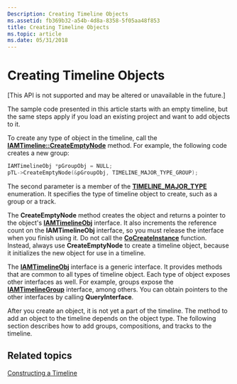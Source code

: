 ```yaml
---
Description: Creating Timeline Objects
ms.assetid: fb369b32-a54b-4d8a-8358-5f05aa48f853
title: Creating Timeline Objects
ms.topic: article
ms.date: 05/31/2018
---
```


# Creating Timeline Objects

\[This API is not supported and may be altered or unavailable in the future.\]

The sample code presented in this article starts with an empty timeline, but the same steps apply if you load an existing project and want to add objects to it.

To create any type of object in the timeline, call the [**IAMTimeline::CreateEmptyNode**](iamtimeline-createemptynode.md) method. For example, the following code creates a new group:


```C++
IAMTimelineObj *pGroupObj = NULL;
pTL->CreateEmptyNode(&pGroupObj, TIMELINE_MAJOR_TYPE_GROUP);
```



The second parameter is a member of the [**TIMELINE\_MAJOR\_TYPE**](timeline-major-type.md) enumeration. It specifies the type of timeline object to create, such as a group or a track.

The **CreateEmptyNode** method creates the object and returns a pointer to the object's [**IAMTimelineObj**](iamtimelineobj.md) interface. It also increments the reference count on the **IAMTimelineObj** interface, so you must release the interface when you finish using it. Do not call the [**CoCreateInstance**](https://msdn.microsoft.com/library/windows/desktop/ms686615) function. Instead, always use **CreateEmptyNode** to create a timeline object, because it initializes the new object for use in a timeline.

The [**IAMTimelineObj**](iamtimelineobj.md) interface is a generic interface. It provides methods that are common to all types of timeline object. Each type of object exposes other interfaces as well. For example, groups expose the [**IAMTimelineGroup**](iamtimelinegroup.md) interface, among others. You can obtain pointers to the other interfaces by calling **QueryInterface**.

After you create an object, it is not yet a part of the timeline. The method to add an object to the timeline depends on the object type. The following section describes how to add groups, compositions, and tracks to the timeline.

## Related topics

<dl> <dt>

[Constructing a Timeline](constructing-a-timeline.md)
</dt> </dl>

 

 



